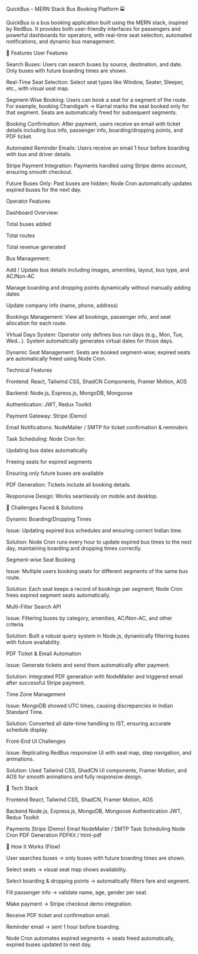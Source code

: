 QuickBus – MERN Stack Bus Booking Platform 🚍

QuickBus is a bus booking application built using the MERN stack, inspired by RedBus. It provides both user-friendly interfaces for passengers and powerful dashboards for operators, with real-time seat selection, automated notifications, and dynamic bus management.

🔹 Features
User Features

Search Buses: Users can search buses by source, destination, and date. Only buses with future boarding times are shown.

Real-Time Seat Selection: Select seat types like Window, Seater, Sleeper, etc., with visual seat map.

Segment-Wise Booking: Users can book a seat for a segment of the route. For example, booking Chandigarh → Karnal marks the seat booked only for that segment. Seats are automatically freed for subsequent segments.

Booking Confirmation: After payment, users receive an email with ticket details including bus info, passenger info, boarding/dropping points, and PDF ticket.

Automated Reminder Emails: Users receive an email 1 hour before boarding with bus and driver details.

Stripe Payment Integration: Payments handled using Stripe demo account, ensuring smooth checkout.

Future Buses Only: Past buses are hidden; Node Cron automatically updates expired buses for the next day.

Operator Features

Dashboard Overview:

Total buses added

Total routes

Total revenue generated

Bus Management:

Add / Update bus details including images, amenities, layout, bus type, and AC/Non-AC

Manage boarding and dropping points dynamically without manually adding dates

Update company info (name, phone, address)

Bookings Management: View all bookings, passenger info, and seat allocation for each route.

Virtual Days System: Operator only defines bus run days (e.g., Mon, Tue, Wed…). System automatically generates virtual dates for those days.

Dynamic Seat Management: Seats are booked segment-wise; expired seats are automatically freed using Node Cron.


Technical Features


Frontend: React, Tailwind CSS, ShadCN Components, Framer Motion, AOS

Backend: Node.js, Express.js, MongoDB, Mongoose

Authentication: JWT, Redux Toolkit

Payment Gateway: Stripe (Demo)

Email Notifications: NodeMailer / SMTP for ticket confirmation & reminders

Task Scheduling: Node Cron for:

Updating bus dates automatically

Freeing seats for expired segments

Ensuring only future buses are available

PDF Generation: Tickets include all booking details.

Responsive Design: Works seamlessly on mobile and desktop.


🔹 Challenges Faced & Solutions

Dynamic Boarding/Dropping Times

Issue: Updating expired bus schedules and ensuring correct Indian time.

Solution: Node Cron runs every hour to update expired bus times to the next day, maintaining boarding and dropping times correctly.

Segment-wise Seat Booking

Issue: Multiple users booking seats for different segments of the same bus route.

Solution: Each seat keeps a record of bookings per segment; Node Cron frees expired segment seats automatically.

Multi-Filter Search API

Issue: Filtering buses by category, amenities, AC/Non-AC, and other criteria.

Solution: Built a robust query system in Node.js, dynamically filtering buses with future availability.

PDF Ticket & Email Automation

Issue: Generate tickets and send them automatically after payment.

Solution: Integrated PDF generation with NodeMailer and triggered email after successful Stripe payment.

Time Zone Management

Issue: MongoDB showed UTC times, causing discrepancies in Indian Standard Time.

Solution: Converted all date-time handling to IST, ensuring accurate schedule display.

Front-End UI Challenges

Issue: Replicating RedBus responsive UI with seat map, step navigation, and animations.

Solution: Used Tailwind CSS, ShadCN UI components, Framer Motion, and AOS for smooth animations and fully responsive design.

🔹 Tech Stack

Frontend	React, Tailwind CSS, ShadCN, Framer Motion, AOS

Backend	Node.js, Express.js, MongoDB, Mongoose
Authentication	JWT, Redux Toolkit

Payments	Stripe (Demo)
Email	NodeMailer / SMTP
Task Scheduling	Node Cron
PDF Generation	PDFKit / html-pdf

🔹 How It Works (Flow)

User searches buses → only buses with future boarding times are shown.

Select seats → visual seat map shows availability.

Select boarding & dropping points → automatically filters fare and segment.

Fill passenger info → validate name, age, gender per seat.

Make payment → Stripe checkout demo integration.

Receive PDF ticket and confirmation email.

Reminder email → sent 1 hour before boarding.

Node Cron automates expired segments → seats freed automatically, expired buses updated to next day.
